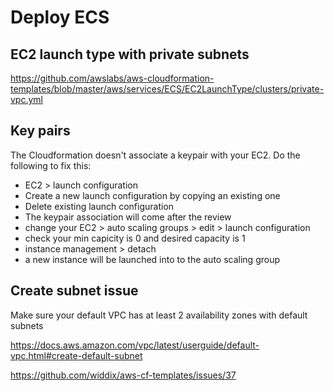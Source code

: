 # Deploy ECS

## EC2 launch type with private subnets 

https://github.com/awslabs/aws-cloudformation-templates/blob/master/aws/services/ECS/EC2LaunchType/clusters/private-vpc.yml

## Key pairs

The Cloudformation doesn't associate a keypair with your EC2. Do the following to fix this:

- EC2 > launch configuration
- Create a new launch configuration by copying an existing one
- Delete existing launch configuration
- The keypair association will come after the review
- change your EC2 > auto scaling groups > edit > launch configuration
- check your min capicity is 0 and desired capacity is 1
- instance management > detach 
- a new instance will be launched into to the auto scaling group

## Create subnet issue
Make sure your default VPC has at least 2 availability zones with default subnets

https://docs.aws.amazon.com/vpc/latest/userguide/default-vpc.html#create-default-subnet

https://github.com/widdix/aws-cf-templates/issues/37
